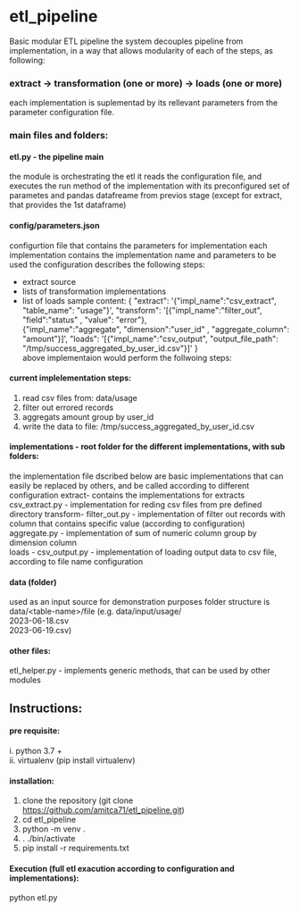 # etl_pipeline
Basic modular ETL pipeline 
the system decouples pipeline from implementation, in a way that allows modularity of each of the steps, as following:  

### extract -> transformation (one or more) -> loads (one or more)
each implementation is suplementad by its rellevant parameters from the parameter configuration file.
### main files and folders:
#### etl.py - the pipeline main
  the module is orchestrating the etl
  it reads the configuration file, and executes the run method of the implementation with its preconfigured set of parametes 
  and pandas datafreame from previos stage (except for extract, that provides the 1st dataframe)

#### config/parameters.json 
configurtion file that contains the parameters for implementation
each implementation contains the implementation name and parameters to be used
the configuration describes the following steps:
-  extract source
-  lists of transformation implementations
-  list of loads
sample content:
 {
     "extract": '{"impl_name":"csv_extract", "table_name": "usage"}',
     "transform": '[{"impl_name":"filter_out", "field":"status" , "value": "error"},\
                    {"impl_name":"aggregate", "dimension":"user_id" , "aggregate_column": "amount"}]',
     "loads": '[{"impl_name":"csv_output", "output_file_path": "/tmp/success_aggregated_by_user_id.csv"}]' }  
above implementaion would perform the follwoing steps:
#### current implelementation steps:
1. read csv files from: data/usage
2. filter out errored records
3. aggregats amount group by user_id
4. write the data to file: /tmp/success_aggregated_by_user_id.csv
   
#### implementations - root folder for the different implementations, with sub folders:
  the implementation file dscribed below are basic implementations that can easily be replaced 
  by others, and be called according to different configuration
  extract- contains the implementations for extracts 
        csv_extract.py - implementation for reding csv files from pre defined directory 
  transform- 
         filter_out.py - implementation of filter out records with column that contains specific value (according to configuration)
         aggregate.py - implementation of sum of numeric column group by dimension column        
  loads - 
         csv_output.py - implementation of loading output data to csv file, according to file name configuration
#### data (folder)
   used as an input source for demonstration purposes 
   folder structure is data/\<table-name\>/file (e.g. data/input/usage/      
                                                                     2023-06-18.csv  
                                                                     2023-06-19.csv)  

#### other files: 
etl_helper.py - implements generic methods, that can be used by other modules

## Instructions:
#### pre requisite:
i. python 3.7 +  
ii. virtualenv (pip install virtualenv)
#### installation:
1. clone the repository (git clone https://github.com/amitca71/etl_pipeline.git)
2. cd etl_pipeline
3. python -m venv .
4. . ./bin/activate
5. pip install -r requirements.txt
#### Execution (full etl exacution according to configuration and implementations): 
python etl.py 

